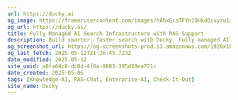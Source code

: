 ```yaml
---
url: https://ducky.ai
og_image: https://framerusercontent.com/images/hAhxGcsTFYn1QHkdOiuyru1xj9M.png
og_url: https://ducky.ai/
title: Fully Managed AI Search Infrastructure with RAG Support
description: Build smarter, faster search with Ducky. Fully managed AI retrieval and RAG infrastructure designed for developers who demand blazing-fast, accurate results.
og_screenshot_url: https://og-screenshots-prod.s3.amazonaws.com/1920x1080/80/false/b671df8077c6ec296e351788e637a5538293e2b092ab776da33bf5b80e8bbaa7.jpeg
og_last_fetch: 2025-05-12T21:26:45.723Z
date_modified: 2025-05-12
site_uuid: a8fa64c8-dc0d-4f0a-9883-395d28ea771c
date_created: 2025-05-06
tags: [Knowledge-AI, RAG-Chat, Enterprise-AI, Check-It-Out]
site_name: Ducky
---
```


